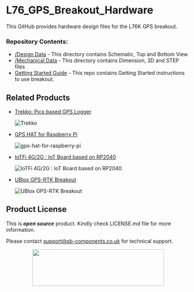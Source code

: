 # L76_GPS_Breakout_Hardware
<!--
<img src="https://github.com/sbcshop/Trekko_Software/blob/main/images/trekko_banner.jpg">
-->

This GitHub provides hardware design files for the L76K GPS breakout.

### Repository Contents:
  - [/Design Data](https://github.com/sbcshop/L76_GPS_Breakout_Hardware/tree/main/Design%20Data) - This directory contains Schematic, Top and Bottom View
  - [/Mechanical Data](https://github.com/sbcshop/L76_GPS_Breakout_Hardware/tree/main/Mechanical%20Data) - This directory contains Dimension, 3D and STEP files
  - [Getting Started Guide](https://github.com/sbcshop/L76_GPS_Breakout_Software) - This repo contains Getting Started instructions to use breakout.

## Related Products
  * [Trekko: Pico based GPS Logger](https://shop.sb-components.co.uk/products/trekko-pico-gps-logger) 
   
     ![Trekko](https://shop.sb-components.co.uk/cdn/shop/files/4_5.jpg?v=1709111647&width=300)   

  * [GPS HAT for Raspberry Pi](https://shop.sb-components.co.uk/products/gps-hat-for-raspberry-pi?_pos=6&_sid=7f1c5cecc&_ss=r) 
   
     ![gps-hat-for-raspberry-pi](https://shop.sb-components.co.uk/cdn/shop/products/GPSHATforRaspberryPi_5.png?v=1648553361&width=300) 

  * [IoTFi 4G/2G : IoT Board based on RP2040](https://shop.sb-components.co.uk/products/iotfi-2g-4g-iot-board-based-on-rp2040?variant=40430002307155) 
   
     ![IoTFi 4G/2G : IoT Board based on RP2040](https://shop.sb-components.co.uk/cdn/shop/products/Untitled-2_1.png?v=1679651257&width=300)
    
  * [UBlox GPS-RTK Breakout](https://shop.sb-components.co.uk/products/gps-rtk-hat-gps-rtk-hat-with-high-precision-rtk-gps-location-at-the-cm-level?_pos=3&_sid=7f1c5cecc&_ss=r) 
   
     ![UBlox GPS-RTK Breakout](https://shop.sb-components.co.uk/cdn/shop/products/03_32836ef3-a3d3-4039-bbd2-14d97fb53879.png?v=1675245485&width=300) 

 
## Product License

This is ***open source*** product. Kindly check LICENSE.md file for more information.

Please contact support@sb-components.co.uk for technical support.
<p align="center">
  <img width="360" height="100" src="https://cdn.shopify.com/s/files/1/1217/2104/files/Logo_sb_component_3.png?v=1666086771&width=300">
</p>
